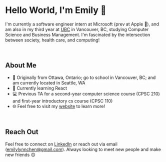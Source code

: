 # Hello World, I'm Emily 👋

I'm currently a software engineer intern at Microsoft (prev at Apple ), and am also in my third year at [UBC](https://www.ubc.ca/) in Vancouver, BC, studying Computer Science and Business Management. I'm fascinated by the intersection between society, health care, and computing!

<br/>


## About Me

- 📍  Originally from Ottawa, Ontario; go to school in Vancouver, BC; and am currently located in Seattle, WA
- 🌱  Currently learning React
- 💻  Previous TA for a second-year computer science course (CPSC 210) and first-year introductory cs course (CPSC 110)
- 🌐  Feel free to visit my [website](https://emilylynnchen.netlify.app/) to learn more!


<br/>

## Reach Out

Feel free to connect on [LinkedIn](https://www.linkedin.com/in/emily-c-55680b124/) or reach out via email (emilylynnchen@gmail.com). Always looking to meet new people and make new friends 😊


